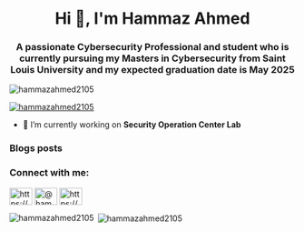 <h1 align="center">Hi 👋, I'm Hammaz Ahmed</h1>
<h3 align="center">A passionate Cybersecurity Professional and student who is currently pursuing my Masters in Cybersecurity from Saint Louis University and my expected graduation date is May 2025</h3>

<p align="left"> <img src="https://komarev.com/ghpvc/?username=hammazahmed2105&label=Profile%20views&color=0e75b6&style=flat" alt="hammazahmed2105" /> </p>

<p align="left"> <a href="https://github.com/ryo-ma/github-profile-trophy"><img src="https://github-profile-trophy.vercel.app/?username=hammazahmed2105" alt="hammazahmed2105" /></a> </p>

- 🔭 I’m currently working on **Security Operation Center Lab**

### Blogs posts
<!-- BLOG-POST-LIST:START -->
<!-- BLOG-POST-LIST:END -->

<h3 align="left">Connect with me:</h3>
<p align="left">
<a href="https://linkedin.com/in/https://www.linkedin.com/in/hammaz-ahmed-01005821a/" target="blank"><img align="center" src="https://raw.githubusercontent.com/rahuldkjain/github-profile-readme-generator/master/src/images/icons/Social/linked-in-alt.svg" alt="https://www.linkedin.com/in/hammaz-ahmed-01005821a/" height="30" width="40" /></a>
<a href="https://medium.com/@hammazahmed40" target="blank"><img align="center" src="https://raw.githubusercontent.com/rahuldkjain/github-profile-readme-generator/master/src/images/icons/Social/medium.svg" alt="@hammazahmed40" height="30" width="40" /></a>
<a href="/https://mycyberportfolio.netlify.app/" target="blank"><img align="center" src="https://raw.githubusercontent.com/rahuldkjain/github-profile-readme-generator/master/src/images/icons/Social/rss.svg" alt="https://mycyberportfolio.netlify.app/" height="30" width="40" /></a>
</p>

<p><img align="left" src="https://github-readme-stats.vercel.app/api/top-langs?username=hammazahmed2105&show_icons=true&locale=en&layout=compact" alt="hammazahmed2105" /></p>

<p>&nbsp;<img align="center" src="https://github-readme-stats.vercel.app/api?username=hammazahmed2105&show_icons=true&locale=en" alt="hammazahmed2105" /></p>
